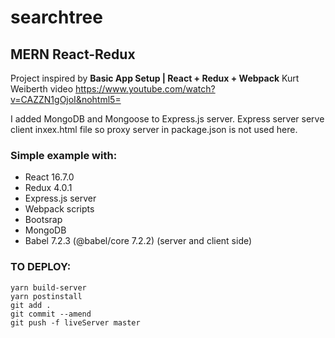 # searchtree
## MERN React-Redux 
Project inspired by **Basic App Setup | React + Redux + Webpack** Kurt Weiberth video https://www.youtube.com/watch?v=CAZZN1gOjoI&nohtml5=

I added MongoDB and Mongoose to Express.js server.
Express server serve client inxex.html file so proxy server in package.json is not used here. 
### Simple example with:

 * React 16.7.0
 * Redux 4.0.1
 * Express.js server 
 * Webpack scripts
 * Bootsrap
 * MongoDB
 * Babel 7.2.3 (@babel/core 7.2.2) (server and client side)


### TO DEPLOY:

    yarn build-server
    yarn postinstall
    git add .
    git commit --amend
    git push -f liveServer master   


